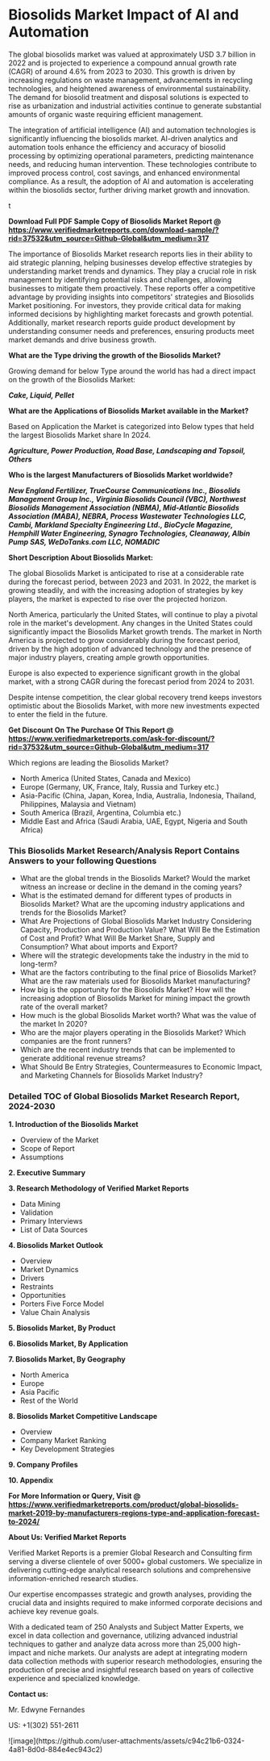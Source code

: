 <h1>Biosolids Market Impact of AI and Automation</h1><p>The global biosolids market was valued at approximately USD 3.7 billion in 2022 and is projected to experience a compound annual growth rate (CAGR) of around 4.6% from 2023 to 2030. This growth is driven by increasing regulations on waste management, advancements in recycling technologies, and heightened awareness of environmental sustainability. The demand for biosolid treatment and disposal solutions is expected to rise as urbanization and industrial activities continue to generate substantial amounts of organic waste requiring efficient management.</p><p>The integration of artificial intelligence (AI) and automation technologies is significantly influencing the biosolids market. AI-driven analytics and automation tools enhance the efficiency and accuracy of biosolid processing by optimizing operational parameters, predicting maintenance needs, and reducing human intervention. These technologies contribute to improved process control, cost savings, and enhanced environmental compliance. As a result, the adoption of AI and automation is accelerating within the biosolids sector, further driving market growth and innovation.</p>t</p><p id="" class=""><strong>Download Full PDF Sample Copy of Biosolids Market Report @ <a href="https://www.verifiedmarketreports.com/download-sample/?rid=37532&utm_source=Github-Global&utm_medium=317" target="_blank">https://www.verifiedmarketreports.com/download-sample/?rid=37532&utm_source=Github-Global&utm_medium=317</a></strong></p><p>The importance of&nbsp;Biosolids Market research reports lies in their ability to aid strategic planning, helping businesses develop effective strategies by understanding market trends and dynamics. They play a crucial role in risk management by identifying potential risks and challenges, allowing businesses to mitigate them proactively. These reports offer a competitive advantage by providing insights into competitors' strategies and Biosolids Market positioning. For investors, they provide critical data for making informed decisions by highlighting market forecasts and growth potential. Additionally, market research reports guide product development by understanding consumer needs and preferences, ensuring products meet market demands and drive business growth.</p><p><strong>What are the&nbsp;Type driving the growth of the Biosolids Market?</strong></p><p id="" class="">Growing demand for below Type around the world has had a direct impact on the growth of the Biosolids Market:</p><em><strong>Cake, Liquid, Pellet</strong></em></p><strong>What are the&nbsp;Applications&nbsp;of Biosolids Market available in the Market?</strong></p><p id="" class="">Based on Application the Market is categorized into Below types that held the largest Biosolids Market share In 2024.</p><em><strong>Agriculture, Power Production, Road Base, Landscaping and Topsoil, Others</strong></em></p><strong>Who is the largest Manufacturers of Biosolids Market worldwide?</strong></p><p><em><strong>New England Fertilizer, TrueCourse Communications Inc., Biosolids Management Group Inc., Virginia Biosolids Council (VBC), Northwest Biosolids Management Association (NBMA), Mid-Atlantic Biosolids Association (MABA), NEBRA, Process Wastewater Technologies LLC, Cambi, Markland Specialty Engineering Ltd., BioCycle Magazine, Hemphill Water Engineering, Synagro Technologies, Cleanaway, Albin Pump SAS, WeDoTanks.com LLC, NOMADIC</strong></em></p><p id="" class=""><strong>Short Description About Biosolids Market:</strong></p><p>The global Biosolids Market is anticipated to rise at a considerable rate during the forecast period, between 2023 and 2031. In 2022, the market is growing steadily, and with the increasing adoption of strategies by key players, the market is expected to rise over the projected horizon.</p><p>North America, particularly the United States, will continue to play a pivotal role in the market's development. Any changes in the United States could significantly impact the Biosolids Market growth trends. The market in North America is projected to grow considerably during the forecast period, driven by the high adoption of advanced technology and the presence of major industry players, creating ample growth opportunities.</p><p>Europe is also expected to experience significant growth in the global market, with a strong CAGR during the forecast period from 2024 to 2031.</p><p>Despite intense competition, the clear global recovery trend keeps investors optimistic about the Biosolids Market, with more new investments expected to enter the field in the future.</p><p id="" class=""><strong>Get Discount On The Purchase Of This Report @ <a href="https://www.verifiedmarketreports.com/ask-for-discount/?rid=37532&utm_source=Github-Global&utm_medium=317" target="_blank">https://www.verifiedmarketreports.com/ask-for-discount/?rid=37532&utm_source=Github-Global&utm_medium=317</a></strong></p>Which regions are leading the Biosolids Market?</p><ul><li>North America (United States, Canada and Mexico)</li><li>Europe (Germany, UK, France, Italy, Russia and Turkey etc.)</li><li>Asia-Pacific (China, Japan, Korea, India, Australia, Indonesia, Thailand, Philippines, Malaysia and Vietnam)</li><li>South America (Brazil, Argentina, Columbia etc.)</li><li>Middle East and Africa (Saudi Arabia, UAE, Egypt, Nigeria and South Africa)</li></ul><h3 id="" class="">This Biosolids Market Research/Analysis Report Contains Answers to your following Questions</h3><ul><li>What are the global trends in the Biosolids Market? Would the market witness an increase or decline in the demand in the coming years?</li><li>What is the estimated demand for different types of products in Biosolids Market? What are the upcoming industry applications and trends for the Biosolids Market?</li><li>What Are Projections of Global Biosolids Market Industry Considering Capacity, Production and Production Value? What Will Be the Estimation of Cost and Profit? What Will Be Market Share, Supply and Consumption? What about imports and Export?</li><li>Where will the strategic developments take the industry in the mid to long-term?</li><li>What are the factors contributing to the final price of Biosolids Market? What are the raw materials used for Biosolids Market manufacturing?</li><li>How big is the opportunity for the Biosolids Market? How will the increasing adoption of Biosolids Market for mining impact the growth rate of the overall market?</li><li>How much is the global Biosolids Market worth? What was the value of the market In 2020?</li><li>Who are the major players operating in the Biosolids Market? Which companies are the front runners?</li><li>Which are the recent industry trends that can be implemented to generate additional revenue streams?</li><li>What Should Be Entry Strategies, Countermeasures to Economic Impact, and Marketing Channels for Biosolids Market Industry?</li></ul><h3 id="" class="">Detailed TOC of Global Biosolids Market Research Report, 2024-2030</h3><p id="" class=""><strong>1. Introduction of the Biosolids Market</strong></p><ul><li>Overview of the Market</li><li>Scope of Report</li><li>Assumptions</li></ul><p id="" class=""><strong>2. Executive Summary</strong></p><p id="" class=""><strong>3. Research Methodology of Verified Market Reports</strong></p><ul><li>Data Mining</li><li>Validation</li><li>Primary Interviews</li><li>List of Data Sources</li></ul><p id="" class=""><strong>4. Biosolids Market Outlook</strong></p><ul><li>Overview</li><li>Market Dynamics</li><li>Drivers</li><li>Restraints</li><li>Opportunities</li><li>Porters Five Force Model</li><li>Value Chain Analysis</li></ul><p id="" class=""><strong>5. Biosolids Market, By Product</strong></p><p id="" class=""><strong>6. Biosolids Market, By Application</strong></p><p id="" class=""><strong>7. Biosolids Market, By Geography</strong></p><ul><li>North America</li><li>Europe</li><li>Asia Pacific</li><li>Rest of the World</li></ul><p id="" class=""><strong>8. Biosolids Market Competitive Landscape</strong></p><ul><li>Overview</li><li>Company Market Ranking</li><li>Key Development Strategies</li></ul><p id="" class=""><strong>9. Company Profiles</strong></p><p id="" class=""><strong>10. Appendix</strong></p><p id="" class=""><strong>For More Information or Query, Visit @ <a href="https://www.verifiedmarketreports.com/product/global-biosolids-market-2019-by-manufacturers-regions-type-and-application-forecast-to-2024/" target="_blank">https://www.verifiedmarketreports.com/product/global-biosolids-market-2019-by-manufacturers-regions-type-and-application-forecast-to-2024/</a></strong></p><p id="" class=""><strong>About Us: Verified Market Reports</strong></p><p id="" class="">Verified Market Reports is a premier Global Research and Consulting firm serving a diverse clientele of over 5000+ global customers. We specialize in delivering cutting-edge analytical research solutions and comprehensive information-enriched research studies.</p><p id="" class="">Our expertise encompasses strategic and growth analyses, providing the crucial data and insights required to make informed corporate decisions and achieve key revenue goals.</p><p id="" class="">With a dedicated team of 250 Analysts and Subject Matter Experts, we excel in data collection and governance, utilizing advanced industrial techniques to gather and analyze data across more than 25,000 high-impact and niche markets. Our analysts are adept at integrating modern data collection methods with superior research methodologies, ensuring the production of precise and insightful research based on years of collective experience and specialized knowledge.</p><p id="" class=""><strong>Contact us:</strong></p><p id="" class="">Mr. Edwyne Fernandes</p><p id="" class="">US: +1(302) 551-2611</p>
![image](https://github.com/user-attachments/assets/c94c21b6-0324-4a81-8d0d-884e4ec943c2)
